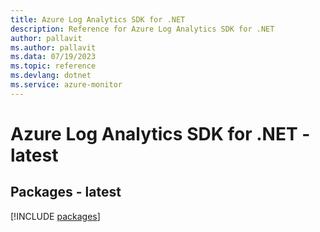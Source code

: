 ```yaml
---
title: Azure Log Analytics SDK for .NET
description: Reference for Azure Log Analytics SDK for .NET
author: pallavit
ms.author: pallavit
ms.data: 07/19/2023
ms.topic: reference
ms.devlang: dotnet
ms.service: azure-monitor
---
```

# Azure Log Analytics SDK for .NET - latest
## Packages - latest
[!INCLUDE [packages](log-analytics-index.md)]